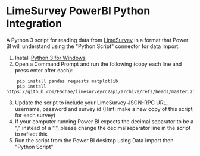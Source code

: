 # LimeSurvey PowerBI Python Integration


A Python 3 script for reading data from [LimeSurvey](https://limesurvey.org) in a format that Power BI will understand using the "Python Script" connector for data import.

1. Install [Python 3 for Windows](https://www.python.org/downloads/windows/)
2. Open a Command Prompt and run the following (copy each line and press enter after each):

```
    pip install pandas requests matplotlib
    pip install https://github.com/ESchae/limesurveyrc2api/archive/refs/heads/master.zip
```

3. Update the script to include your LimeSurvey JSON-RPC URL, username, password and survey id (Hint: make a new copy of this script for each survey)
4. If your computer running Power BI expects the decimal separator to be a "," instead of a ".", please change the decimalseparator line in the script to reflect this
5. Run the script from the Power BI desktop using Data Import then "Python Script"

